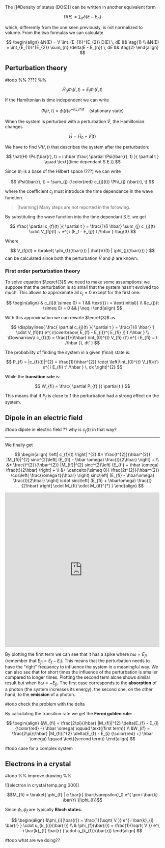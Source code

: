 The [[#Density of states (DOS)]] can be written in another equivalent form 

$$
D(E) = \sum_{n} \delta(E - E_{n})
$$

which, differently from the one seen previously, is not normalized to volume. From the two formulas we can calculate 

$$
\begin{align}
&N(E) = V \int_{E_{1}}^{E_{2}} D(E) \, dE && \tag{1}
\\
&N(E) = \int_{E_{1}}^{E_{2}} \sum_{n} \delta(E - E_{n}) \, dE && \tag{2}
\end{align}
$$

## Perturbation theory

#todo
%% ???? %%

$$
\hat{H}_{0} \Phi_{i} (\bar{r}, t) = E_{i} \Phi_{i} (\bar{r}, t)
$$

If the Hamiltonian is time independent we can write 

$$
\Phi_{i}(\bar{r}, t) = \phi_{i}(\bar{r}) e^{ -i( E_{i}/\hbar) t } \quad \text{(stationary state)}
$$

When the system is perturbed with a perturbation $\hat{V}$, the Hamiltonian changes 

$$
\hat{H} = \hat{H}_{0} + \hat{V}(t)
$$

We have to find $\Psi (\bar{r}, t)$ that describes the system after the perturbation: 

$$
\hat{H} \Psi(\bar{r}, t) = i \hbar \frac{ \partial \Psi(\bar{r}, t) }{ \partial t } \quad \text{(time dependant S.E.)}
$$

Since $\Phi_{i}$ is a base of the Hilbert space (???) we can write 

$$
\Psi(\bar{r}, t) = \sum_{j} {\color{red}  c_{j}(t)}  \Phi_{j} (\bar{r}, t)
$$

where the coefficient $c_{j}$ must introduce the time dependance in the wave function.

> [!warning] Many steps are not reported in the following.

By substituting the wave function into the time dependant S.E. we get 

$$
\frac{ \partial c_{f}(t) }{ \partial t } = \frac{1}{i \hbar} \sum_{j} c_{j}(t) \cdot V_{fj}(t) ~ e^{ i (E_f - E_{j}) t /\hbar } \tag{3}
$$

Where 

$$
V_{fj}(t) = \braket{ \phi_{f}(\bar{r}) | \hat{V}(t) | \phi_{j}(\bar{r}) } 
$$
can be calculated since both the perturbation $\hat{V}$ and $\phi$ are known.

### First order perturbation theory

To solve equation $\eqref{3}$ we need to make some assumptions: we suppose that the perturbation is so small that the system hasn't evolved too much. This allows to approximate all $c_{j} = 0$ except for the first one: 

$$
\begin{align}
& c_{i}(t \simeq 0) = 1 && \text{(} i = \text{initial)} \\
&c_{j}(t \simeq 0) = 0 && j \neq i
\end{align}
$$

With this approximation we can rewrite $\eqref{3}$ as 

$$
\displaylines{
\frac{ \partial c_{j}(t) }{ \partial t } = \frac{1}{i \hbar} 1 \cdot V_{fi}(t) e^{ i(\overbrace{ E_{f} - E_{i}}^{ E_{fi} }) t /\hbar } \\
\Downarrow\\
c_{f}(t) = \frac{1}{i\hbar} \int_{0}^{t} V_{fi} (t') e^{ i E_{fi} ~ t /\hbar }\, dt'
}
$$

The probability of finding the system in a given (final) state is:

$$
P_{f} = |c_{f}(t)|^{2} = \frac{1}{\hbar^{2}} \cdot \left|\int_{0}^{t} V_{fi}(t') e^{ i E_{fi} t' /\hbar } \, dx \right|^{2} 
$$

While the **transition rate** is:

$$
W_{fi} = \frac{ \partial P_{f} }{ \partial t } 
$$

This means that if $P_{f}$ is close to $1$ the perturbation had a strong effect on the system.

## Dipole in an electric field

#todo dipole in electric field ?? why is $c_{f}(t)$ in that way?

---

We finally get 

$$
\begin{align}
\left| c_{f}(t) \right| ^{2} &= \frac{t^{2}}{\hbar^{2}} |M_{fi}|^{2} sinc^{2}\left[ (E_{fi} - \hbar \omega) \frac{t}{2\hbar} \right] +  \\
&+ \frac{t^{2}}{\hbar^{2}} |M_{if}|^{2} sinc^{2}\left[ (E_{fi} + \hbar \omega) \frac{t}{2\hbar} \right] + \\
&+ \cancelto{\simeq 0}{ \frac{2t^{2}}{\hbar^{2}} \cos\left( \frac{\omega t}{\hbar} \right) sinc\left[ (E_{fi} - \hbar\omega) \frac{t}{2\hbar} \right] \cdot sinc\left[ (E_{fi} + \hbar\omega) \frac{t}{2\hbar} \right] \cdot M_{fi} \cdot M_{if}^{*} }
\end{align}
$$


<iframe src="https://www.desmos.com/calculator/es2d8sr5iz?embed" width="500" height="500" style="border: 1px solid #ccc" frameborder=0></iframe>

By plotting the first term we can see that it has a spike where $\hbar\omega = E_{fi}$ (remember that $E_{fi} = E_{f} - E_{i}$). This means that the perturbation needs to have the "right" frequency to influence the system in a meaningful way. We can also see that for short times the influence of the perturbation is smaller compared to longer times.
Plotting the second term alone shows similar result but when $\hbar\omega = -E_{fi}$.
The first case corresponds to the **absorption** of a photon (the system increases its energy), the second one, on the other hand, to the **emission** of a photon.

#todo check the problem with the delta

By calculating the transition rate we get the **Fermi golden rule**: 

$$
\begin{align}
&W_{fi} = \frac{2\pi}{\hbar} |M_{fi}|^{2} \delta(E_{f} - E_{i} {\color{red} -}  \hbar \omega) \qquad \text{(first term)} \\
&W_{if} = \frac{2\pi}{\hbar} |M_{fi}|^{2} \delta(E_{f} - E_{i} {\color{red} +}  \hbar \omega) \qquad \text{(second term)}
\end{align}
$$

#todo case for a complex system

## Electrons in a crystal

#todo %% improve drawing %%

![[electron in crystal temp.png|300]]

$$M_{fi} = \braket{ \phi_{f} | e \bar{r} \bar{\varepsilon}_0  e^{ \pm i \bar{k} \bar{r} }|\phi_{i}}$$

Since $\phi_{i}, \phi_{f}$ are typically **Bloch states**:

$$
\begin{align}
&\phi_{i}(\bar{r}) = \frac{1}{\sqrt{ V }} e^{ i \bar{k}_{i} \bar{r} } \cdot u_{k_{i}}(\bar{r}) \\
& \phi_{f}(\bar{r}) = \frac{1}{\sqrt{ V }} e^{  i \bar{k}_{f} \bar{r} } \cdot u_{k_{f}}(\bar{r})
\end{align} 
$$

#todo what are we doing??

